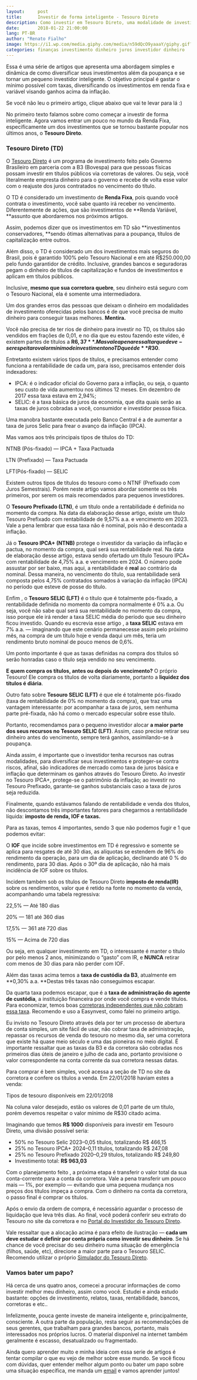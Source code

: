 ```yaml
---
layout:     post
title:      Investir de forma inteligente - Tesouro Direto
description: Como investir em Tesouro Direto, uma modalidade de investimento em Renda Fixa mais famosas do mercado de investimentos atual.
date:       2018-01-22 21:00:00
lang: PT-BR
author: "Renato Fialho"
image: https://i1.wp.com/media.giphy.com/media/n59dQcO9yaaaY/giphy.gif?resize=350%2C200
categories: finanças investimento dinheiro juros investidor dinheiro
---
```


Essa é uma série de artigos que apresenta uma abordagem simples e dinâmica de
como diversificar seus investimentos além da poupança e se tornar um pequeno
investidor inteligente. O objetivo principal é gastar o mínimo possível com
taxas, diversificando os investimentos em renda fixa e variável visando ganhos
acima da inflação.

Se você não leu o primeiro artigo, clique abaixo que vai te levar para lá :)

No primeiro texto falamos sobre como começar a investir de forma inteligente.
Agora vamos entrar um pouco no mundo da Renda Fixa, especificamente um dos
investimentos que se tornou bastante popular nos últimos anos, o **Tesouro
Direto**.

### Tesouro Direto (TD)

O [Tesouro Direto](https://www.tesouro.fazenda.gov.br/tesouro-direto) é um
programa de investimento feito pelo Governo Brasileiro em parceria com a B3
(Bovespa) para que pessoas físicas possam investir em títulos públicos via
corretoras de valores. Ou seja, você literalmente empresta dinheiro para o
governo e recebe de volta esse valor com o reajuste dos juros contratados no
vencimento do título.

O TD é considerado um investimento de **Renda Fixa**, pois quando você contrata
o investimento, você sabe quanto irá receber no vencimento. Diferentemente de
ações, que são investimentos de **Renda Variável, **assunto que abordaremos nos
próximos artigos.

Assim, podemos dizer que os investimentos em TD são **investimentos
conservadores, **sendo ótimas alternativas para a poupança, títulos de
capitalização entre outros.

Além disso, o TD é considerado um dos investimentos mais seguros do Brasil, pois
é garantido 100% pelo Tesouro Nacional e em até R$250.000,00 pelo fundo
garantidor de crédito. Inclusive, grandes bancos e seguradoras pegam o dinheiro
de títulos de capitalização e fundos de investimentos e aplicam em títulos
públicos.

Inclusive, **mesmo que sua corretora quebre**, seu dinheiro está seguro com o
Tesouro Nacional, ela é somente uma intermediadora.

Um dos grandes erros das pessoas que deixam o dinheiro em modalidades de
investimento oferecidas pelos bancos é de que você precisa de muito dinheiro
para conseguir taxas melhores. **Mentira.**

Você não precisa de ter rios de dinheiro para investir no TD, os títulos são
vendidos em frações de 0,01, e no dia que eu estou fazendo este vídeo, é existem
partes de títulos a **R$6,37**. Mas vale a pena ressaltar que deve-se respeitar
o valor mínimo de investimento no TD que é de **R$30**.

Entretanto existem vários tipos de títulos, e precisamos entender como funciona
a rentabilidade de cada um, para isso, precisamos entender dois indexadores:

* IPCA: é o indicador oficial do Governo para a inflação, ou seja, o quanto seu
custo de vida aumentou nos últimos 12 meses. Em dezembro de 2017 essa taxa
estava em 2,94%;
* SELIC: é a taxa básica de juros da economia, que dita quais serão as taxas de
juros cobradas a você, consumidor e investidor pessoa física.

Uma manobra bastante executada pelo Banco Central é a de aumentar a taxa de
juros Selic para frear o avanço da inflação (IPCA).

Mas vamos aos três principais tipos de títulos do TD:

NTNB (Pós-fixado) — IPCA + Taxa Pactuada

LTN (Prefixado) — Taxa Pactuada

LFT(Pós-fixado) — SELIC

Existem outros tipos de títulos do tesouro como o NTNF (Prefixado com Juros
Semestrais). Porém neste artigo vamos abordar somente os três primeiros, por
serem os mais recomendados para pequenos investidores.

O **Tesouro Prefixado (LTN)**, é um título onde a rentabilidade é definida no
momento da compra. Na data da elaboração desse artigo, existe um título Tesouro
Prefixado com rentabilidade de 9,57% a.a. e vencimento em 2023. Vale a pena
lembrar que essa taxa não é nominal, pois não é descontada a inflação.

Já o **Tesouro IPCA+ (NTNB)** protege o investidor da variação da inflação e
pactua, no momento da compra, qual será sua rentabilidade real. Na data de
elaboração desse artigo, estava sendo ofertado um título Tesouro IPCA+ com
rentabilidade de 4,75% a.a. e vencimento em 2024. O número pode assustar por ser
baixo, mas aqui, a rentabilidade é **real** ao contrário da nominal. Dessa
maneira, no vencimento do título, sua rentabilidade será composta pelos 4,75%
contratados somados à variação da inflação (IPCA) no período que esteve de posse
do título.

Enfim , o **Tesouro SELIC (LFT)** é o título que é totalmente pós-fixado, a
rentabilidade definida no momento da compra normalmente é 0% a.a. Ou seja, você
não sabe qual será sua rentabilidade no momento da compra, isso porque ele irá
render a taxa SELIC média do período que seu dinheiro ficou investido. Quando eu
escrevia esse artigo , a **taxa SELIC** estava em 7% a.a. — imaginando que este
cenário permanecesse assim pelo próximo mês, na compra de um título hoje e venda
daqui um mês, teria um rendimento bruto nominal de pouco menos de 0,6%.

Um ponto importante é que as taxas definidas na compra dos títulos só serão
honradas caso o título seja vendido no seu vencimento.

**E quem compra os títulos, antes ou depois do vencimento?** O próprio Tesouro!
Ele compra os títulos de volta diariamente, portanto a **liquidez dos títulos é
diária**.

Outro fato sobre **Tesouro SELIC (LFT)** é que ele é totalmente pós-fixado (taxa
de rentabilidade de 0% no momento da compra), que traz uma vantagem
interessante: por acompanhar a taxa de juros, sem nenhuma parte pré-fixada, não
há como o mercado especular sobre esse título.

Portanto, recomendamos para o pequeno investidor alocar **a maior parte dos seus
recursos no Tesouro SELIC (LFT)**. Assim, caso precise retirar seu dinheiro
antes do vencimento, sempre terá ganhos, assimilando-se à poupança.

Ainda assim, é importante que o investidor tenha recursos nas outras
modalidades, para diversificar seus investimentos e proteger-se contra riscos,
afinal, são indicadores de mercado como taxa de juros básica e inflação que
determinam os ganhos através do Tesouro Direto. Ao investir no Tesouro IPCA+,
protege-se o patrimônio da inflação; ao investir no Tesouro Prefixado,
garante-se ganhos substanciais caso a taxa de juros seja reduzida.

Finalmente, quando estávamos falando de rentabilidade e venda dos títulos, não
descontamos três importantes fatores para chegarmos a rentabilidade líquida:
**imposto de renda, IOF e taxas.**

Para as taxas, temos 4 importantes, sendo 3 que não podemos fugir e 1 que
podemos evitar:

O **IOF** que incide sobre investimentos em TD é regressivo e somente se aplica
para resgates de até 30 dias, as alíquotas se estendem de 96% do rendimento da
operação, para um dia de aplicação, declinando até 0 % do rendimento, para 30
dias. Após o 30º dia de aplicação, não há mais incidência de IOF sobre os
títulos.

Incidem também sob os títulos de Tesouro Direto **imposto de renda(IR)** sobre
os rendimentos, valor que é retido na fonte no momento da venda, acompanhando
uma tabela regressiva:

22,5% — Até 180 dias

20% — 181 até 360 dias

17,5% — 361 até 720 dias

15% — Acima de 720 dias

Ou seja, em qualquer investimento em TD, o interessante é manter o título por
pelo menos 2 anos, minimizando o “gasto” com IR, e **NUNCA** retirar com menos
de 30 dias para não perder com IOF.

Além das taxas acima temos a **taxa de custódia da B3**, atualmente em **0,30%
a.a. **Destas três taxas não conseguimos escapar.

Da quarta taxa podemos escapar, que é a **taxa de administração do agente de
custódia**, a instituição financeira por onde você compra e vende títulos. Para
economizar, temos boas [corretoras independentes que não cobram essa
taxa](http://www.tesouro.fazenda.gov.br/tesouro-direto-instituicoes-financeiras-habilitadas).
Recomendo e uso a Easynvest, como falei no primeiro artigo.

Eu invisto no Tesouro Direto através dela por ter um processo de abertura de
conta simples, um site fácil de usar, não cobrar taxa de administração, repassar
os recursos de venda do tesouro no mesmo dia, ser uma corretora que existe há
quase meio século e uma das pioneiras no meio digital. É importante ressaltar
que as taxas da B3 e da corretora são cobradas nos primeiros dias úteis de
janeiro e julho de cada ano, portanto provisione o valor correspondente na conta
corrente da sua corretora nessas datas.

Para comprar é bem simples, você acessa a seção de TD no site da corretora e
confere os títulos a venda. Em 22/01/2018 haviam estes a venda:

<span class="figcaption_hack">Tipos de tesouro disponíveis em 22/01/2018</span>

Na coluna valor desejado, estão os valores de 0,01 parte de um título, porém
devemos respeitar o valor mínimo de R$30 citado acima.

Imaginando que temos **R$ 1000** disponíveis para investir em Tesouro Direto,
uma divisão possível seria:

* 50% no Tesouro Selic 2023–0,05 títulos, totalizando R$ 466,15
* 25% no Tesouro IPCA+ 2024–0,11 títulos, totalizando R$ 247,08
* 25% no Tesouro Prefixado 2020–0,29 títulos, totalizando R$ 249,80
* Investimento total: **R$ 963,03**

Com o planejamento feito , a próxima etapa é transferir o valor total da sua
conta-corrente para a conta da corretora. Vale a pena transferir um pouco mais —
1%, por exemplo — evitando que uma pequena mudança nos preços dos títulos impeça
a compra. Com o dinheiro na conta da corretora, o passo final é comprar os
títulos.

Após o envio da ordem de compra, é necessário aguardar o processo de liquidação
que leva três dias. Ao final, você poderá conferir seu extrato do Tesouro no
site da corretora e no [Portal do Investidor do Tesouro
Direto](https://tesourodireto.bmfbovespa.com.br/PortalInvestidor/login.aspx).

Vale ressaltar que a alocação acima é para efeito de ilustração — **cada um deve
estudar e definir por conta própria como investir seu dinheiro**. Se há chance
de você precisar do seu dinheiro numa situação de emergência (filhos, saúde,
etc), direcione a maior parte para o Tesouro SELIC. Recomendo utilizar o próprio
[Simulador do Tesouro Direto](https://simulador.tesourodireto.com.br/#/inicio).

### Vamos bater um papo?

Há cerca de uns quatro anos, comecei a procurar informações de como investir
melhor meu dinheiro, assim como você. Estudei e ainda estudo bastante: opções de
investimento, relatos, taxas, rentabilidade, bancos, corretoras e etc..

Infelizmente, pouca gente investe de maneira inteligente e, principalmente,
consciente. À outra parte da população, resta seguir as recomendações de seus
gerentes, que trabalham para grandes bancos, portanto, mais interessados nos
próprios lucros. O material disponível na internet também geralmente é escasso,
desatualizado ou fragmentado.

Ainda quero aprender muito e minha ideia com essa serie de artigos é tentar
compilar o que eu vejo de melhor sobre esse mundo. Se você ficou com dúvidas,
quer entender melhor algum ponto ou bater um papo sobre uma situação específica,
me manda um [email](https://renatofialho.com/contact) e vamos aprender juntos!



